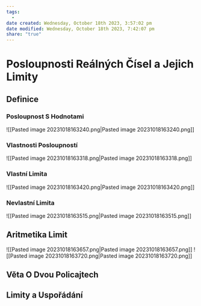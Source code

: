 ```yaml
---
tags:
  - 
date created: Wednesday, October 18th 2023, 3:57:02 pm
date modified: Wednesday, October 18th 2023, 7:42:07 pm
share: "true"
---
```


# Posloupnosti Reálných Čísel a Jejich Limity

## Definice

### Posloupnost S Hodnotami

![[Pasted image 20231018163240.png|Pasted image 20231018163240.png]]

### Vlastnosti Posloupností

![[Pasted image 20231018163318.png|Pasted image 20231018163318.png]]

### Vlastní Limita

![[Pasted image 20231018163420.png|Pasted image 20231018163420.png]]

### Nevlastní Limita

![[Pasted image 20231018163515.png|Pasted image 20231018163515.png]]

## Aritmetika Limit

![[Pasted image 20231018163657.png|Pasted image 20231018163657.png]]
![[Pasted image 20231018163720.png|Pasted image 20231018163720.png]]

## Věta O Dvou Policajtech

## Limity a Uspořádání